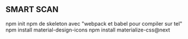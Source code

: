 ## SMART SCAN
npm init
npm de skeleton avec "webpack et babel pour compiler sur tel"
npm install material-design-icons
npm install materialize-css@next